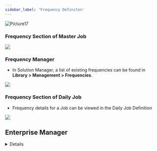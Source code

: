 ```yaml
---
sidebar_label: 'Frequency Definiton'
---
```


![Picture17](../static/imgbasic/Picture17.png)

### Frequency Section of Master Job

![](../static/imgbasic/Frequency.png)

### Frequency Manager

* In Solution Manager, a list of existing frequencies can be found in **Library > Management > Frequencies**.

![](../static/imgbasic/sm-frequencies-list.png)

### Frequency Section of Daily Job

* Frequency details for a Job can be viewed in the Daily Job Definition

![](../static/imgbasic/sm-frequency-in-daily-job.png)



## Enterprise Manager

<details>

#### Steps to Define a Frequency:  

* Open Job Master  
* Select a Schedule from Schedule drop-down list  
* Select Add Job or select existing one  
* Click the Frequency tab
* Click the Add Frequency Button
* Choose Existing Frequency or Create New Frequency  


#### Add a Frequency to a Job

![Picture19](../static/imgbasic/Picture19.png)
![Picture20](../static/imgbasic/Picture20.png)

</details>